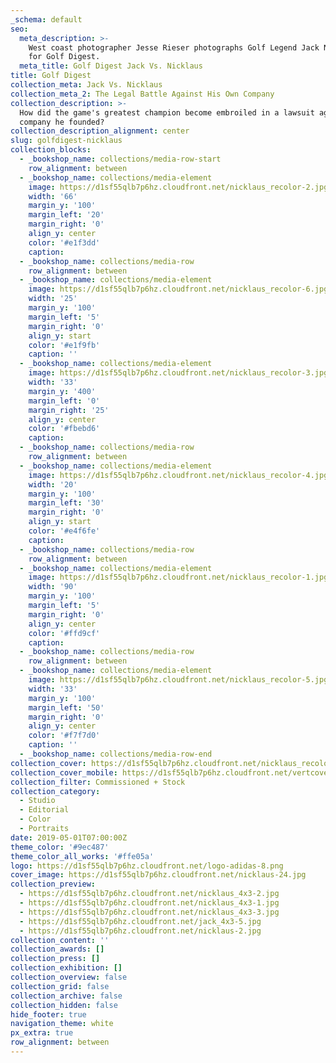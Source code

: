 ```yaml
---
_schema: default
seo:
  meta_description: >-
    West coast photographer Jesse Rieser photographs Golf Legend Jack Nicklaus
    for Golf Digest.
  meta_title: Golf Digest Jack Vs. Nicklaus
title: Golf Digest
collection_meta: Jack Vs. Nicklaus
collection_meta_2: The Legal Battle Against His Own Company
collection_description: >-
  How did the game's greatest champion become embroiled in a lawsuit against the
  company he founded?
collection_description_alignment: center
slug: golfdigest-nicklaus
collection_blocks:
  - _bookshop_name: collections/media-row-start
    row_alignment: between
  - _bookshop_name: collections/media-element
    image: https://d1sf55qlb7p6hz.cloudfront.net/nicklaus_recolor-2.jpg
    width: '66'
    margin_y: '100'
    margin_left: '20'
    margin_right: '0'
    align_y: center
    color: '#e1f3dd'
    caption:
  - _bookshop_name: collections/media-row
    row_alignment: between
  - _bookshop_name: collections/media-element
    image: https://d1sf55qlb7p6hz.cloudfront.net/nicklaus_recolor-6.jpg
    width: '25'
    margin_y: '100'
    margin_left: '5'
    margin_right: '0'
    align_y: start
    color: '#e1f9fb'
    caption: ''
  - _bookshop_name: collections/media-element
    image: https://d1sf55qlb7p6hz.cloudfront.net/nicklaus_recolor-3.jpg
    width: '33'
    margin_y: '400'
    margin_left: '0'
    margin_right: '25'
    align_y: center
    color: '#fbebd6'
    caption:
  - _bookshop_name: collections/media-row
    row_alignment: between
  - _bookshop_name: collections/media-element
    image: https://d1sf55qlb7p6hz.cloudfront.net/nicklaus_recolor-4.jpg
    width: '20'
    margin_y: '100'
    margin_left: '30'
    margin_right: '0'
    align_y: start
    color: '#e4f6fe'
    caption:
  - _bookshop_name: collections/media-row
    row_alignment: between
  - _bookshop_name: collections/media-element
    image: https://d1sf55qlb7p6hz.cloudfront.net/nicklaus_recolor-1.jpg
    width: '90'
    margin_y: '100'
    margin_left: '5'
    margin_right: '0'
    align_y: center
    color: '#ffd9cf'
    caption:
  - _bookshop_name: collections/media-row
    row_alignment: between
  - _bookshop_name: collections/media-element
    image: https://d1sf55qlb7p6hz.cloudfront.net/nicklaus_recolor-5.jpg
    width: '33'
    margin_y: '100'
    margin_left: '50'
    margin_right: '0'
    align_y: center
    color: '#f7f7d0'
    caption: ''
  - _bookshop_name: collections/media-row-end
collection_cover: https://d1sf55qlb7p6hz.cloudfront.net/nicklaus_recolor-1.jpg
collection_cover_mobile: https://d1sf55qlb7p6hz.cloudfront.net/vertcovers-07-6.jpg
collection_filter: Commissioned + Stock
collection_category:
  - Studio
  - Editorial
  - Color
  - Portraits
date: 2019-05-01T07:00:00Z
theme_color: '#9ec487'
theme_color_all_works: '#ffe05a'
logo: https://d1sf55qlb7p6hz.cloudfront.net/logo-adidas-8.png
cover_image: https://d1sf55qlb7p6hz.cloudfront.net/nicklaus-24.jpg
collection_preview:
  - https://d1sf55qlb7p6hz.cloudfront.net/nicklaus_4x3-2.jpg
  - https://d1sf55qlb7p6hz.cloudfront.net/nicklaus_4x3-1.jpg
  - https://d1sf55qlb7p6hz.cloudfront.net/nicklaus_4x3-3.jpg
  - https://d1sf55qlb7p6hz.cloudfront.net/jack_4x3-5.jpg
  - https://d1sf55qlb7p6hz.cloudfront.net/nicklaus-2.jpg
collection_content: ''
collection_awards: []
collection_press: []
collection_exhibition: []
collection_overview: false
collection_grid: false
collection_archive: false
collection_hidden: false
hide_footer: true
navigation_theme: white
px_extra: true
row_alignment: between
---
```

